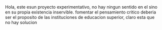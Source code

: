 Hola, este esun proyecto experimentativo, no hay ningun sentido en el sino en su propia existencia inservible.
fomentar el pensamiento critico deberia ser el proposito de las instituciones de educacion superior, claro esta que no hay solucion
